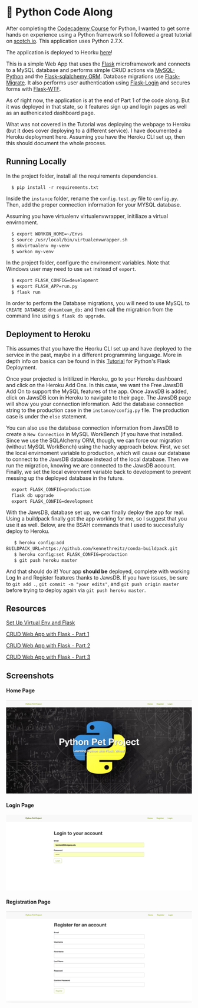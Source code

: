 # :snake: Python Code Along

After completing the [Codecademy Course](https://www.codecademy.com/learn/python) for Python, I wanted to get some hands on experience using a Python framework so I followed a great tutorial on [scotch.io](https://scotch.io/). This application uses Python 2.7.X.


The application is deployed to Heorku [here](http://tom-first-flask-project.herokuapp.com/)!


This is a simple Web App that uses the [Flask](http://flask.pocoo.org/) microframework and connects to a MySQL database and performs simple CRUD actions via [MySQL-Python](https://pypi.python.org/pypi/MySQL-python/1.2.5) and the [Flask-sqlalchemy ORM](http://flask-sqlalchemy.pocoo.org/2.1/). Database migrations use [Flask-Migrate](https://flask-migrate.readthedocs.io/en/latest/). It also performs user authentication using [Flask-Login](https://flask-login.readthedocs.io/en/latest/) and secures forms with [Flask-WTF](https://flask-wtf.readthedocs.io/en/stable/).


As of right now, the application is at the end of Part 1 of the code along. But it was deployed in that state, so it features sign up and login pages as well as an authenicated dashboard page.


What was not covered in the Tutorial was deploying the webpage to Heroku (but it does cover deploying to a different service). I have documented a Heroku deployment here. Assuming you have the Heroku CLI set up, then this should document the whole process.




## Running Locally

In the project folder, install all the requirements dependencies.

  ```
    $ pip install -r requirements.txt
  ```


Inside the `instance` folder, rename the `config.test.py` file to `config.py`. 
Then, add the proper connection information for your MYSQL database.


Assuming you have virtualenv virtualenvwrapper, initiliaze a virtual envirnoment.

  ```
    $ export WORKON_HOME=~/Envs
    $ source /usr/local/bin/virtualenvwrapper.sh
    $ mkvirtualenv my-venv
    $ workon my-venv
  ```


In the project folder, configure the environment variables.
Note that Windows user may need to use `set` instead of `export`.

  ```
    $ export FLASK_CONFIG=development
    $ export FLASK_APP=run.py
    $ flask run
  ```


In order to perform the Database migrations, you will need to use MySQL to `CREATE DATABASE dreamteam_db;` and then call the migratrion from the command line using `$ flask db upgrade`.



## Deployment to Heroku

This assumes that you have the Heorku CLI set up and have deployed to the service in the past, maybe in a different programming language. More in depth info on basics can be found in this [Tutorial](http://kennmyers.github.io/tutorial/2016/03/11/getting-flask-on-heroku.html) for Python's Flask Deployment.


Once your projected is Initilized in Heroku, go to your Heroku dashboard and click on the Heroku Add Ons. In this case, we want the Free JawsDB Add On to support the MySQL features of the app. Once JawsDB is added, click on JawsDB icon in Heroku to navigate to their page. The JawsDB page will show you your connection information. Add the database connection string to the production case in the `instance/config.py` file. The production case is under the `else` statement.


You can also use the database connection information from JawsDB to create a `New Connection` in MySQL WorkBench (if you have that installed. Since we use the SQLAlchemy ORM, though, we can force our migration (without MySQL WorkBench) using the hacky approach below. First, we set the local envirnoment variable to production, which will cause our database to connect to the JawsDB database instead of the local database. Then we run the migration, knowing we are connected to the JawsDB account. Finally, we set the local evironment variable back to development to prevent messing up the deployed database in the future. 

  ```
    export FLASK_CONFIG=production
    flask db upgrade
    export FLASK_CONFIG=development

  ```


With the JawsDB, database set up, we can finally deploy the app for real. Using a buildpack finally got the app working for me, so I suggest that you use it as well. Below, are the BSAH commands that I used to successfully deploy to Heroku.

  ```
     $ heroku config:add BUILDPACK_URL=https://github.com/kennethreitz/conda-buildpack.git
     $ heroku config:set FLASK_CONFIG=production
     $ git push heroku master
  ```


And that should do it! Your app **should be** deployed, complete with working Log In and Register features thanks to JawsDB. If you have issues, be sure to `git add .`, `git commit -m "your edits"`, and `git push origin master` before trying to deploy again via `git push heroku master`.



## Resources

[Set Up Virtual Env and Flask](https://scotch.io/tutorials/getting-started-with-flask-a-python-microframework)

[CRUD Web App with Flask - Part 1](https://scotch.io/tutorials/build-a-crud-web-app-with-python-and-flask-part-one)

[CRUD Web App with Flask - Part 2](https://scotch.io/tutorials/build-a-crud-web-app-with-python-and-flask-part-two)

[CRUD Web App with Flask - Part 3](https://scotch.io/tutorials/build-a-crud-web-app-with-python-and-flask-part-three)



## Screenshots

#### Home Page
![HomePage](/screenshots/HomePage.png)

#### Login Page
![Log In Page](/screenshots/LoginPage.png)

#### Registration Page
![Register Page](/screenshots/RegisterPage.png)